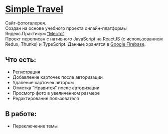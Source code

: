 # [Simple Travel](https://boyarkinev.github.io/Simple-Travel/)

Сайт-фотогалерея.  
Создан на основе учебного проекта онлайн-платформы Яндекс.Практикум ["Место"](https://github.com/boyarkinev/mesto).  
Проект переписан с нативного JavaScript на ReactJS (с использованием Redux, Thunks) и TypeScript. Данные хранятся в [Google Firebase](https://firebase.google.com).

## Что есть:  

- Регистрация
- Добавление карточек после авторизации
- Удаление карточек автором
- Отметка "Нравится" после авторизации
- Просмотр фото в увеличенном размере
- Редактирование пользователя

## В работе:  

- Переключение темы